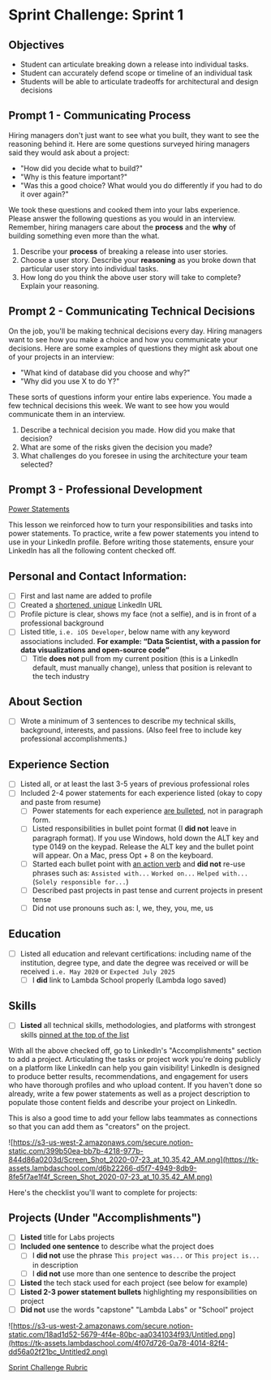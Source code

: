 # Sprint Challenge: Sprint 1

## Objectives

- Student can articulate breaking down a release into individual tasks.
- Student can accurately defend scope or timeline of an individual task
- Students will be able to articulate tradeoffs for architectural and design decisions

## Prompt 1 - Communicating Process

Hiring managers don't just want to see what you built, they want to see the reasoning behind it. Here are some questions surveyed hiring managers said they would ask about a project:

- "How did you decide what to build?"
- "Why is this feature important?"
- "Was this a good choice? What would you do differently if you had to do it over again?"

We took these questions and cooked them into your labs experience. Please answer the following questions as you would in an interview. Remember, hiring managers care about the **process** and the **why** of building something even more than the what.

1. Describe your **process** of breaking a release into user stories.
2. Choose a user story. Describe your **reasoning** as you broke down that particular user story into individual tasks.
3. How long do you think the above user story will take to complete? Explain your reasoning.

## Prompt 2 - Communicating Technical Decisions

On the job, you'll be making technical decisions every day. Hiring managers want to see how you make a choice and how you communicate your decisions. Here are some examples of questions they might ask about one of your projects in an interview:

- "What kind of database did you choose and why?"
- "Why did you use X to do Y?"

These sorts of questions inform your entire labs experience. You made a few technical decisions this week. We want to see how you would communicate them in an interview.

1. Describe a technical decision you made. How did you make that decision?
2. What are some of the risks given the decision you made?
3. What challenges do you foresee in using the architecture your team selected?

## Prompt 3 - Professional Development 

[Power Statements](https://learn.lambdaschool.com/cr/module/recQUR9bWxvLBJknr](https://learn.lambdaschool.com/cr/module/recQUR9bWxvLBJknr))

This lesson we reinforced how to turn your responsibilities and tasks into power statements. To practice, write a few power statements you intend to use in your LinkedIn profile. Before writing those statements, ensure your LinkedIn has all the following content checked off.

## Personal and Contact Information:

- [ ]  First and last name are added to profile
- [ ]  Created a [shortened, unique](https://www.linkedin.com/help/linkedin/answer/87/customizing-your-public-profile-url?lang=en) LinkedIn URL
- [ ]  Profile picture is clear, shows my face (not a selfie), and is in front of a professional background
- [ ]  Listed title, `i.e. iOS Developer`, below name with any keyword associations included.  **For example: “Data Scientist, with a passion for data visualizations and open-source code”**
    - [ ]  Title **does not** pull from my current position (this is a LinkedIn default, must manually change), unless that position is relevant to the tech industry

## About Section

- [ ]  Wrote a minimum of 3 sentences to describe my technical skills, background, interests, and passions. (Also feel free to include key professional accomplishments.)

## Experience Section

- [ ]  Listed all, or at least the last 3-5 years of previous professional roles
- [ ]  Included 2-4 power statements for each experience listed (okay to copy and paste from resume)
    - [ ]  Power statements for each experience [are bulleted](https://www.linkedin.com/pulse/update-how-add-bullet-points-your-linkedin-profile-erin-dore-miller/), not in paragraph form.
    - [ ]  Listed responsibilities in bullet point format (I **did not** leave in paragraph format). If you use Windows, hold down the ALT key and type 0149 on the keypad. Release the ALT key and the bullet point will appear. On a Mac, press Opt + 8 on the keyboard.
    - [ ]  Started each bullet point with [an action verb](https://docs.google.com/document/d/1wZkDPBWtQZDGGdvStD61iRx_jOWVlIyyQl9UOYHtZgA/edit?usp=sharing) and **did not** re-use phrases such as:  `Assisted with...` `Worked on...` `Helped with...`  (`Solely responsible for...`)
    - [ ]  Described past projects in past tense and current projects in present tense
    - [ ]  Did not use pronouns such as: I, we, they, you, me, us

## Education

- [ ]  Listed all education and relevant certifications: including name of the institution, degree type, and date the degree was received or will be received `i.e. May 2020` or `Expected July 2025`
    - [ ]  I **did** link to Lambda School properly (Lambda logo saved)

## Skills

- [ ]  **Listed** all technical skills, methodologies, and platforms with strongest skills [pinned at the top of the list](https://www.linkedin.com/help/linkedin/answer/35265/display-order-of-skill-endorsements?lang=en)

With all the above checked off, go to LinkedIn's "Accomplishments" section to add a project. Articulating the tasks or project work you're doing publicly on a platform like LinkedIn can help you gain visibility! LinkedIn is designed to produce better results, recommendations, and engagement for users who have thorough profiles and who upload content. If you haven't done so already, write a few power statements as well as a project description to populate those content fields and describe your project on LinkedIn.

This is also a good time to add your fellow labs teammates as connections so that you can add them as "creators" on the project.

![https://s3-us-west-2.amazonaws.com/secure.notion-static.com/399b50ea-bb7b-4218-977b-844d86a0203d/Screen_Shot_2020-07-23_at_10.35.42_AM.png](https://tk-assets.lambdaschool.com/d6b22266-d5f7-4949-8db9-8fe5f7ae1f4f_Screen_Shot_2020-07-23_at_10.35.42_AM.png)

Here's the checklist you'll want to complete for projects:

## Projects (Under "Accomplishments")

- [ ]  **Listed** title for Labs projects
- [ ]  **Included one sentence** to describe what the project does
    - [ ]  I **did not** use the phrase `This project was...` or `This project is...` in description
    - [ ]  I **did not** use more than one sentence to describe the project
- [ ]  **Listed** the tech stack used for each project (see below for example)
- [ ]  **Listed 2-3 power statement bullets** highlighting my responsibilities on project
- [ ]  **Did not** use the words "capstone" "Lambda Labs" or "School" project

![https://s3-us-west-2.amazonaws.com/secure.notion-static.com/18ad1d52-5679-4f4e-80bc-aa0341034f93/Untitled.png](https://tk-assets.lambdaschool.com/4f07d726-0a78-4014-82f4-dd56a02f21bc_Untitled2.png)

[Sprint Challenge Rubric](https://www.notion.so/863354e030274baf99983cfee357d4d1)